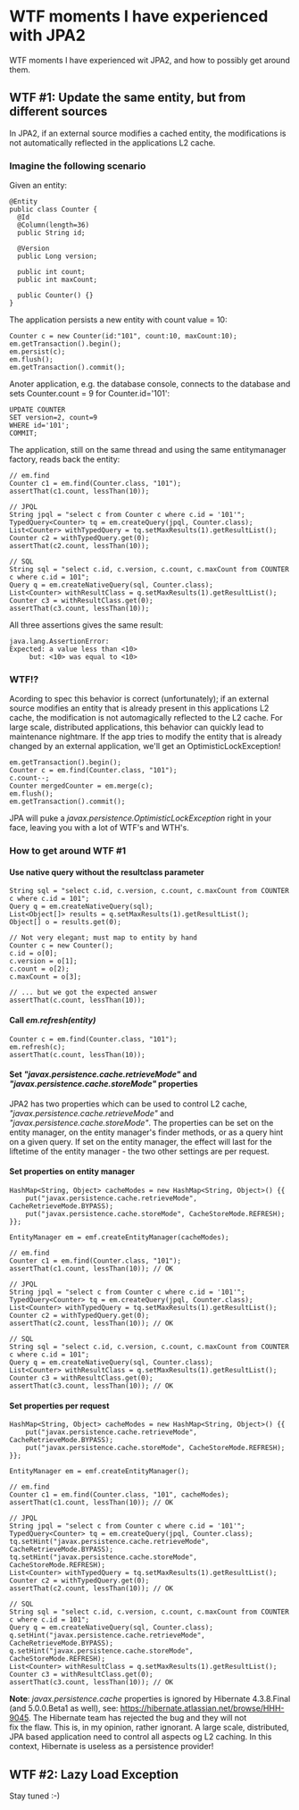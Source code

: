 # WTF moments I have experienced with JPA2
WTF moments I have experienced wit JPA2, and how to possibly get around them.

## WTF #1: Update the same entity, but from different sources

In JPA2, if an external source modifies a cached entity, the modifications is not automatically reflected in the 
applications L2 cache.

### Imagine the following scenario

Given an entity:

    @Entity
    public class Counter {
      @Id
      @Column(length=36)
      public String id;
  
      @Version
      public Long version;
  
      public int count;
      public int maxCount;
  
      public Counter() {}
    }

The application persists a new entity with count value = 10:
 
    Counter c = new Counter(id:"101", count:10, maxCount:10);
    em.getTransaction().begin();
    em.persist(c);
    em.flush();
    em.getTransaction().commit();
    
Anoter application, e.g. the database console, connects to the database and sets Counter.count = 9 for Counter.id='101':
 
    UPDATE COUNTER
    SET version=2, count=9
    WHERE id='101';
    COMMIT;

The application, still on the same thread and using the same entitymanager factory, reads back the entity:

    // em.find
    Counter c1 = em.find(Counter.class, "101");
    assertThat(c1.count, lessThan(10));
    
    // JPQL
    String jpql = "select c from Counter c where c.id = '101'";
    TypedQuery<Counter> tq = em.createQuery(jpql, Counter.class);
    List<Counter> withTypedQuery = tq.setMaxResults(1).getResultList();
    Counter c2 = withTypedQuery.get(0);
    assertThat(c2.count, lessThan(10));
    
    // SQL
    String sql = "select c.id, c.version, c.count, c.maxCount from COUNTER c where c.id = 101";
    Query q = em.createNativeQuery(sql, Counter.class);
    List<Counter> withResultClass = q.setMaxResults(1).getResultList();
    Counter c3 = withResultClass.get(0);
    assertThat(c3.count, lessThan(10));
    
All three assertions gives the same result:
    
    java.lang.AssertionError: 
    Expected: a value less than <10>
         but: <10> was equal to <10>
         
### WTF!?
Acording to spec this behavior is correct (unfortunately); if an external source modifies an entity that is already 
present in this applications L2 cache, the modification is not automagically reflected to the L2 cache. For large scale,
distributed applications, this behavior can quickly lead to maintenance nightmare. If the app tries to modify 
the entity that is already changed by an external application, we'll get an OptimisticLockException!
 
    em.getTransaction().begin();
    Counter c = em.find(Counter.class, "101");
    c.count--;
    Counter mergedCounter = em.merge(c);
    em.flush();
    em.getTransaction().commit();
    
JPA will puke a *javax.persistence.OptimisticLockException* right in your face, leaving you with a lot of WTF's and WTH's. 

### How to get around WTF #1

#### Use native query without the resultclass parameter

    String sql = "select c.id, c.version, c.count, c.maxCount from COUNTER c where c.id = 101";
    Query q = em.createNativeQuery(sql);
    List<Object[]> results = q.setMaxResults(1).getResultList();
    Object[] o = results.get(0);
    
    // Not very elegant; must map to entity by hand
    Counter c = new Counter();
    c.id = o[0];
    c.version = o[1];
    c.count = o[2);
    c.maxCount = o[3];
    
    // ... but we got the expected answer
    assertThat(c.count, lessThan(10));

#### Call *em.refresh(entity)*

    Counter c = em.find(Counter.class, "101");
    em.refresh(c);
    assertThat(c.count, lessThan(10));

#### Set *"javax.persistence.cache.retrieveMode"* and *"javax.persistence.cache.storeMode"* properties
JPA2 has two properties which can be used to control L2 cache, *"javax.persistence.cache.retrieveMode"* and 
*"javax.persistence.cache.storeMode"*. The properties can be set on the entity manager, on the entity manager's finder 
methods, or as a query hint on a given query. If set on the entity manager, the effect will last for the liftetime of
the entity manager - the two other settings are per request. 

#### Set properties on entity manager
    HashMap<String, Object> cacheModes = new HashMap<String, Object>() {{
        put("javax.persistence.cache.retrieveMode", CacheRetrieveMode.BYPASS);
        put("javax.persistence.cache.storeMode", CacheStoreMode.REFRESH);
    }};
    
    EntityManager em = emf.createEntityManager(cacheModes);
    
    // em.find
    Counter c1 = em.find(Counter.class, "101");
    assertThat(c1.count, lessThan(10)); // OK
    
    // JPQL
    String jpql = "select c from Counter c where c.id = '101'";
    TypedQuery<Counter> tq = em.createQuery(jpql, Counter.class);
    List<Counter> withTypedQuery = tq.setMaxResults(1).getResultList();
    Counter c2 = withTypedQuery.get(0);
    assertThat(c2.count, lessThan(10)); // OK
    
    // SQL
    String sql = "select c.id, c.version, c.count, c.maxCount from COUNTER c where c.id = 101";
    Query q = em.createNativeQuery(sql, Counter.class);
    List<Counter> withResultClass = q.setMaxResults(1).getResultList();
    Counter c3 = withResultClass.get(0);
    assertThat(c3.count, lessThan(10)); // OK

#### Set properties per request
    HashMap<String, Object> cacheModes = new HashMap<String, Object>() {{
        put("javax.persistence.cache.retrieveMode", CacheRetrieveMode.BYPASS);
        put("javax.persistence.cache.storeMode", CacheStoreMode.REFRESH);
    }};
    
    EntityManager em = emf.createEntityManager();
    
    // em.find
    Counter c1 = em.find(Counter.class, "101", cacheModes);
    assertThat(c1.count, lessThan(10)); // OK
    
    // JPQL
    String jpql = "select c from Counter c where c.id = '101'";
    TypedQuery<Counter> tq = em.createQuery(jpql, Counter.class);
    tq.setHint("javax.persistence.cache.retrieveMode", CacheRetrieveMode.BYPASS);
    tq.setHint("javax.persistence.cache.storeMode", CacheStoreMode.REFRESH);
    List<Counter> withTypedQuery = tq.setMaxResults(1).getResultList();
    Counter c2 = withTypedQuery.get(0);
    assertThat(c2.count, lessThan(10)); // OK
    
    // SQL
    String sql = "select c.id, c.version, c.count, c.maxCount from COUNTER c where c.id = 101";
    Query q = em.createNativeQuery(sql, Counter.class);
    q.setHint("javax.persistence.cache.retrieveMode", CacheRetrieveMode.BYPASS);
    q.setHint("javax.persistence.cache.storeMode", CacheStoreMode.REFRESH);
    List<Counter> withResultClass = q.setMaxResults(1).getResultList();
    Counter c3 = withResultClass.get(0);
    assertThat(c3.count, lessThan(10)); // OK


**Note**: *javax.persistence.cache* properties is ignored by Hibernate 4.3.8.Final (and 5.0.0.Beta1 as well), 
see: https://hibernate.atlassian.net/browse/HHH-9045. The Hibernate team has rejected the bug and they will not  
fix the flaw. This is, in my opinion, rather ignorant. A large scale, distributed, JPA based application need to control 
all aspects og L2 caching. In this context, Hibernate is useless as a persistence provider!

## WTF #2: Lazy Load Exception
Stay tuned :-)
